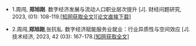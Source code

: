 
- 1.周闯, <strong><strong>郑旭刚</strong></strong>. 数字经济发展与流动人口职业层次提升 [J]. 财经问题研究, 2023, (01): 108-119.[[知网获取全文]](https://kns.cnki.net/kcms2/article/abstract?v=v5HVlYuqh9qFCHSOXQ4YjwExyvgrneHEDVjjW-NOZvpBolCau4d3uV_3q1fyaKiyx57BN8Bx6OdskZyptCQJJi-6axdSah_bk0TZCJRTag3cgky9Sd9igaUlBbrj1ocU7x7iHDj3pWU011nGFRg09Q==&uniplatform=NZKPT&language=CHS)[[论文直接下载]](static/assets/paper/数字经济发展与流动人口职业层次提升.pdf)  

- 2.周闯,<strong><strong>郑旭刚</strong></strong>,张抗私. 数字经济赋能服务业就业：行业异质性与空间效应 [J]. 技术经济, 2023, 42 (03): 167-178.[[知网获取全文]](https://kns.cnki.net/kcms2/article/abstract?v=v5HVlYuqh9ox5LyA_WN2w2JnN5j0NEi0D0KnoI2Axuhk9zw2qOD15snk5f9G7CFGu4_L0uJZxoSllMUPIvqp4LbOdA8xzb6JAPphbeDJEiZz-wZDXE8meeYHUCpEyyWLwvmsig9Wp-OSosRJtFVc8Q==&uniplatform=NZKPT&language=CHS)
